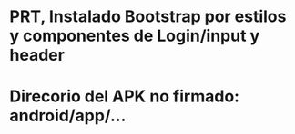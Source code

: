 
# PRT, Instalado Bootstrap por estilos y componentes de Login/input y header
# Direcorio del APK no firmado: android/app/...
